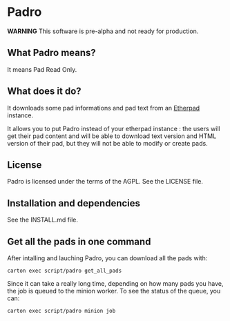 # Padro

**WARNING** This software is pre-alpha and not ready for production.

## What Padro means?

It means Pad Read Only.

## What does it do?

It downloads some pad informations and pad text from an [Etherpad](http://etherpad.org) instance.

It allows you to put Padro instead of your etherpad instance : the users will get their pad content and will be able to download text version and HTML version of their pad, but they will not be able to modify or create pads.

## License

Padro is licensed under the terms of the AGPL. See the LICENSE file.

## Installation and dependencies

See the INSTALL.md file.

## Get all the pads in one command

After intalling and lauching Padro, you can download all the pads with:

```
carton exec script/padro get_all_pads
```

Since it can take a really long time, depending on how many pads you have, the job is queued to the minion worker. To see the status of the queue, you can:

```
carton exec script/padro minion job
```
